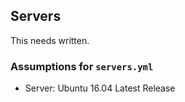 ## Servers

This needs written.


### Assumptions for `servers.yml`

- Server: Ubuntu 16.04 Latest Release
